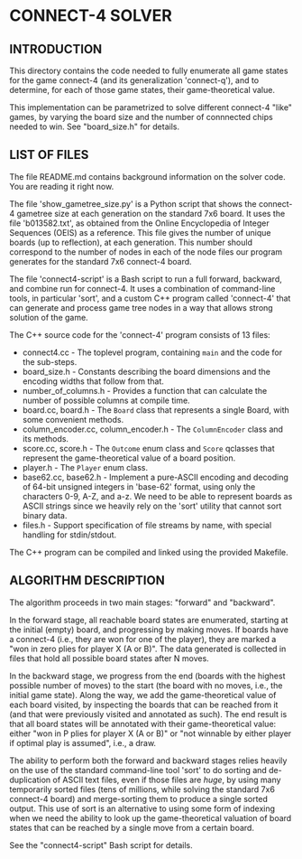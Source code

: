 
CONNECT-4 SOLVER
================

INTRODUCTION
------------

This directory contains the code needed to fully enumerate all game states for
the game connect-4 (and its generalization 'connect-q'), and to determine, for
each of those game states, their game-theoretical value.

This implementation can be parametrized to solve different connect-4 "like"
games, by varying the board size and the number of connnected chips needed
to win. See "board_size.h" for details.

LIST OF FILES
-------------

The file README.md contains background information on the solver code.
You are reading it right now.

The file 'show_gametree_size.py' is a Python script that shows the
connect-4 gametree size at each generation on the standard 7x6 board. It uses
the file 'b013582.txt', as obtained from the Online Encyclopedia of Integer
Sequences (OEIS) as a reference. This file gives the number of unique boards
(up to reflection), at each generation. This number should correspond to the
number of nodes in each of the node files our program generates for the
standard 7x6 connect-4 board.

The file 'connect4-script' is a Bash script to run a full forward, backward,
and combine run for connect-4. It uses a combination of command-line tools,
in particular 'sort', and a custom C++ program called 'connect-4' that can
generate and process game tree nodes in a way that allows strong solution of
the game.

The C++ source code for the 'connect-4' program consists of 13 files:

* connect4.cc - The toplevel program, containing `main` and the code for the sub-steps.
* board_size.h - Constants describing the board dimensions and the encoding widths that follow from that.
* number_of_columns.h - Provides a function that can calculate the number of possible columns at compile time.
* board.cc, board.h - The `Board` class that represents a single Board, with some convenient methods.
* column_encoder.cc, column_encoder.h - The `ColumnEncoder` class and its methods.
* score.cc, score.h - The `Outcome` enum class and `Score` qclasses that represent the game-theoretical value of a board position.
* player.h - The `Player` enum class.
* base62.cc, base62.h - Implement a pure-ASCII encoding and decoding of 64-bit unsigned integers in 'base-62' format, using only the characters 0-9, A-Z, and a-z. We need to be able to represent boards as ASCII strings since we heavily rely on the 'sort' utility that cannot sort binary data.
* files.h - Support specification of file streams by name, with special handling for stdin/stdout.

The C++ program can be compiled and linked using the provided Makefile.

ALGORITHM DESCRIPTION
---------------------

The algorithm proceeds in two main stages: "forward" and "backward".

In the forward stage, all reachable board states are enumerated, starting at
the initial (empty) board, and progressing by making moves. If boards have a
connect-4 (i.e., they are won for one of the player), they are marked a "won
in zero plies for player X (A or B)". The data generated is collected in files
that hold all possible board states after N moves.

In the backward stage, we progress from the end (boards with the highest
possible  number of moves) to the start (the board with no moves, i.e., the
initial game state). Along the way, we add the game-theoretical value of each
board visited, by inspecting the boards that can be reached from it (and that
were previously visited and annotated as such). The end result is that all
board states will be annotated with their game-theoretical value: either "won
in P plies for player X (A or B)" or "not winnable by either player if optimal
play is assumed", i.e., a draw.

The ability to perform both the forward and backward stages relies heavily on
the use of the standard command-line tool 'sort' to do sorting and
de-duplication of ASCII text files, even if those files are *huge*, by using
many temporarily sorted files (tens of millions, while solving the standard
7x6 connect-4 board) and merge-sorting them to produce a single sorted output.
This use of sort is an alternative to using some form of indexing when we need
the ability to look up the game-theoretical valuation of board states that can
be reached by a single move from a certain board.

See the "connect4-script" Bash script for details.
